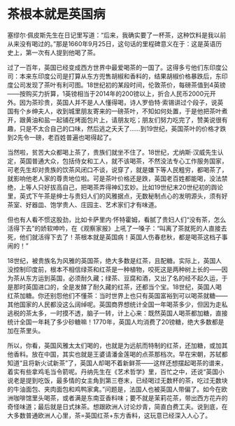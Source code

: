 # 茶根本就是英国病

塞缪尔·佩皮斯先生在日记里写道：“后来，我确实要了一杯茶，这种饮料是我以前从来没有喝过的。”那是1660年9月25日，这句话的里程碑意义在于：这是英语历史上，第一次有人提到他喝了茶。 

过了一百年，英国已经变成西方世界中最爱喝茶的一国了。这得多亏他们东印度公司：本来东印度公司是打算从东方兜售胡椒和香料的，结果胡椒价格暴跌后，东印度公司发现了茶叶有利可图。18世纪初的某段时间，伦敦茶价，每磅茶值到4英镑——按购买力折算，1英镑相当于2014年的200镑以上，折合人民币2000元开外。因为茶珍贵，英国人并不是人人懂得喝，诗人罗伯特·索锡讲过个段子，说英国有个乡绅夫人，收到城里朋友寄来的一磅茶叶，不知如何处置，于是他把茶叶煮开，跟黄油和盐一起铺在烤面包片上，请朋友吃；朋友们努力吃完了，赞美说很有趣，只是不太合自己的口味，然后逃之夭夭了……到19世纪，英国茶叶的价格才跌到2先令一磅，老百姓普遍也喝得起了。 

当然啦，贫苦大众都喝上茶了，贵族们就坐不住了。18世纪，尤纳斯·汉威先生认定，英国普通大众，包括侍女和工人，就不该喝茶，不然没法专心工作服务国家，可老先生却对贵族的饮茶风闭口不谈，说穿了，就是嫌下等人民粗穷，都喝茶了，就影响他老人家的尊贵地位啦。可是茶叶价格还是跌，英国老百姓都能喝，没法禁绝，上等人只好拔高自己，把喝茶弄得神幻玄妙。比如19世纪末20世纪初的舆论里，英式下午茶是绅士与贵妇人们的风雅据点，无数秘制点心的发明源头，须有好茶室、好器皿、饱学贵人、庄园主、艺术家们才有味道。 

但也有人看不惯这股劲，比如卡萨里内·怀特霍姆，看腻了贵妇人们“没有茶，怎么活得下去”的娇软呻吟，在《观察家报》上吼了一嗓子：“叫离了茶就死的人直接去死，他们就活得下去了！茶根本就是英国病！英国人伤春悲秋，都是喝茶这档子事闹的！” 

18世纪，被贵族名为风雅的英国茶，绝大多数是红茶，且配糖。实际上，英国人没控制印度前，根本不相信绿茶和红茶是一种植物，咬死这是两种树上长的——因为茶从东方运到英国，必须耐久藏；绿茶、豆腐和酒，又出了名的经不起久运，于是那时英国进口的，全是发酵了耐久藏的红茶，还都当个宝。18世纪，英国人喝红茶加糖。你还别怨他们不懂茶：当时世界上也只有英国富裕到可以喝茶就糖——其他国家的人民都没这么阔绰呢。英国商界想统计全国一年喝茶多少，但因为走私逃税的茶太多，一时摸不透，脑子一转，计上心来：既然英国人喝茶都加糖，直接统计全国一年耗了多少砂糖嘛！1770年，英国人均消费了20镑糖，绝大多数都是加在茶里头。 

所以，你看，英国风雅太太们喝的，也就是为远航而特制的红茶，还加糖，或加其他香料。放在中国，其实也就是王婆请潘金莲喝的点茶那档次。早在宋朝，苏轼都知道“且将新火试新茶”了，英国人却喝不着新鲜茶——这样还想摆起喝茶的谱来，着实有些拿鸡毛当令箭呢。丹纳先生在《艺术哲学》里，百忙之中，还说“英国小说老是提到吃饭，最多情的女主角到第三卷末，已经喝过无数杯的茶，吃过无数块的牛油面包、夹肉面包和鸡鸭家禽。”问题是，法国人也被英国人带偏了。如今在欧洲咖啡馆里头喝茶，或者满是东南亚香料味；要不就是茉莉花茶，带出西方花卉的奇怪味道；最后就是日式抹茶。想跟欧洲人讨论炒青，简直白费工夫。说到底，在大多数普通欧洲人心里，茶=英国红茶+东方香料，这玩意已经深入人心了。